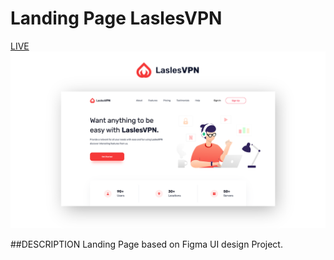 # Landing Page LaslesVPN
[LIVE](https://igorgoledzinowski.github.io/landing-page-laslesVPN/)
<img src="https://github.com/IgorGoledzinowski/landing-page-laslesVPN/blob/master/img/preview.png">

##DESCRIPTION
Landing Page based on Figma UI design Project.
